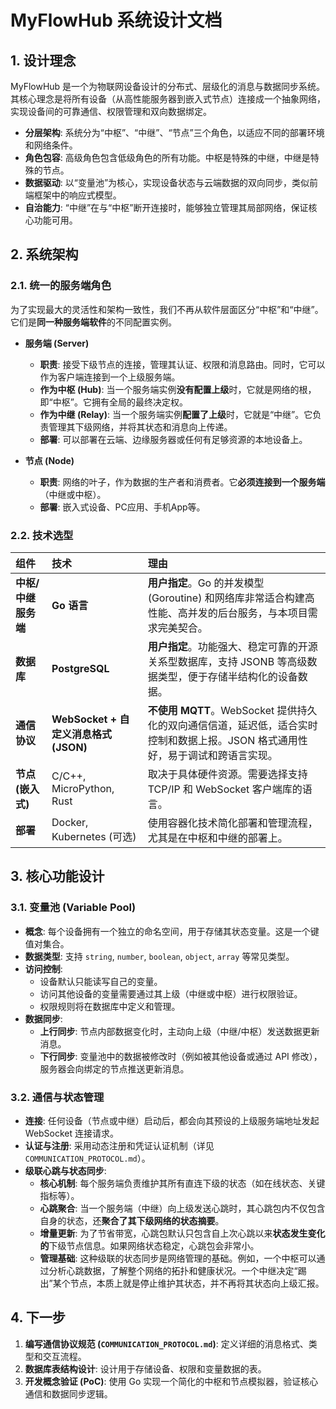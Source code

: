 # MyFlowHub 系统设计文档

## 1. 设计理念

MyFlowHub 是一个为物联网设备设计的分布式、层级化的消息与数据同步系统。其核心理念是将所有设备（从高性能服务器到嵌入式节点）连接成一个抽象网络，实现设备间的可靠通信、权限管理和双向数据绑定。

- **分层架构**: 系统分为“中枢”、“中继”、“节点”三个角色，以适应不同的部署环境和网络条件。
- **角色包容**: 高级角色包含低级角色的所有功能。中枢是特殊的中继，中继是特殊的节点。
- **数据驱动**: 以“变量池”为核心，实现设备状态与云端数据的双向同步，类似前端框架中的响应式模型。
- **自治能力**: “中继”在与“中枢”断开连接时，能够独立管理其局部网络，保证核心功能可用。

## 2. 系统架构

  <!-- 占位符，后续可以替换为实际的架构图 -->

### 2.1. 统一的服务端角色

为了实现最大的灵活性和架构一致性，我们不再从软件层面区分“中枢”和“中继”。它们是**同一种服务端软件**的不同配置实例。

- **服务端 (Server)**
  - **职责**: 接受下级节点的连接，管理其认证、权限和消息路由。同时，它可以作为客户端连接到一个上级服务端。
  - **作为中枢 (Hub)**: 当一个服务端实例**没有配置上级**时，它就是网络的根，即“中枢”。它拥有全局的最终决定权。
  - **作为中继 (Relay)**: 当一个服务端实例**配置了上级**时，它就是“中继”。它负责管理其下级网络，并将其状态和消息向上传递。
  - **部署**: 可以部署在云端、边缘服务器或任何有足够资源的本地设备上。

- **节点 (Node)**
  - **职责**: 网络的叶子，作为数据的生产者和消费者。它**必须连接到一个服务端**（中继或中枢）。
  - **部署**: 嵌入式设备、PC应用、手机App等。

### 2.2. 技术选型

| 组件 | 技术 | 理由 |
| :--- | :--- | :--- |
| **中枢/中继服务端** | **Go 语言** | **用户指定**。Go 的并发模型 (Goroutine) 和网络库非常适合构建高性能、高并发的后台服务，与本项目需求完美契合。 |
| **数据库** | **PostgreSQL** | **用户指定**。功能强大、稳定可靠的开源关系型数据库，支持 JSONB 等高级数据类型，便于存储半结构化的设备数据。 |
| **通信协议** | **WebSocket + 自定义消息格式 (JSON)** | **不使用 MQTT**。WebSocket 提供持久化的双向通信信道，延迟低，适合实时控制和数据上报。JSON 格式通用性好，易于调试和跨语言实现。 |
| **节点 (嵌入式)** | C/C++, MicroPython, Rust | 取决于具体硬件资源。需要选择支持 TCP/IP 和 WebSocket 客户端库的语言。 |
| **部署** | Docker, Kubernetes (可选) | 使用容器化技术简化部署和管理流程，尤其是在中枢和中继的部署上。 |

## 3. 核心功能设计

### 3.1. 变量池 (Variable Pool)

- **概念**: 每个设备拥有一个独立的命名空间，用于存储其状态变量。这是一个键值对集合。
- **数据类型**: 支持 `string`, `number`, `boolean`, `object`, `array` 等常见类型。
- **访问控制**:
  - 设备默认只能读写自己的变量。
  - 访问其他设备的变量需要通过其上级（中继或中枢）进行权限验证。
  - 权限规则将在数据库中定义和管理。
- **数据同步**:
  - **上行同步**: 节点内部数据变化时，主动向上级（中继/中枢）发送数据更新消息。
  - **下行同步**: 变量池中的数据被修改时（例如被其他设备或通过 API 修改），服务器会向绑定的节点推送更新消息。

### 3.2. 通信与状态管理

- **连接**: 任何设备（节点或中继）启动后，都会向其预设的上级服务端地址发起 WebSocket 连接请求。
- **认证与注册**: 采用动态注册和凭证认证机制（详见 `COMMUNICATION_PROTOCOL.md`）。
- **级联心跳与状态同步**:
  - **核心机制**: 每个服务端负责维护其所有直连下级的状态（如在线状态、关键指标等）。
  - **心跳聚合**: 当一个服务端（中继）向上级发送心跳时，其心跳包内不仅包含自身的状态，还**聚合了其下级网络的状态摘要**。
  - **增量更新**: 为了节省带宽，心跳包默认只包含自上次心跳以来**状态发生变化的**下级节点信息。如果网络状态稳定，心跳包会非常小。
  - **管理基础**: 这种级联的状态同步是网络管理的基础。例如，一个中枢可以通过分析心跳数据，了解整个网络的拓扑和健康状况。一个中继决定“踢出”某个节点，本质上就是停止维护其状态，并不再将其状态向上级汇报。

## 4. 下一步

1.  **编写通信协议规范 (`COMMUNICATION_PROTOCOL.md`)**: 定义详细的消息格式、类型和交互流程。
2.  **数据库表结构设计**: 设计用于存储设备、权限和变量数据的表。
3.  **开发概念验证 (PoC)**: 使用 Go 实现一个简化的中枢和节点模拟器，验证核心通信和数据同步逻辑。
